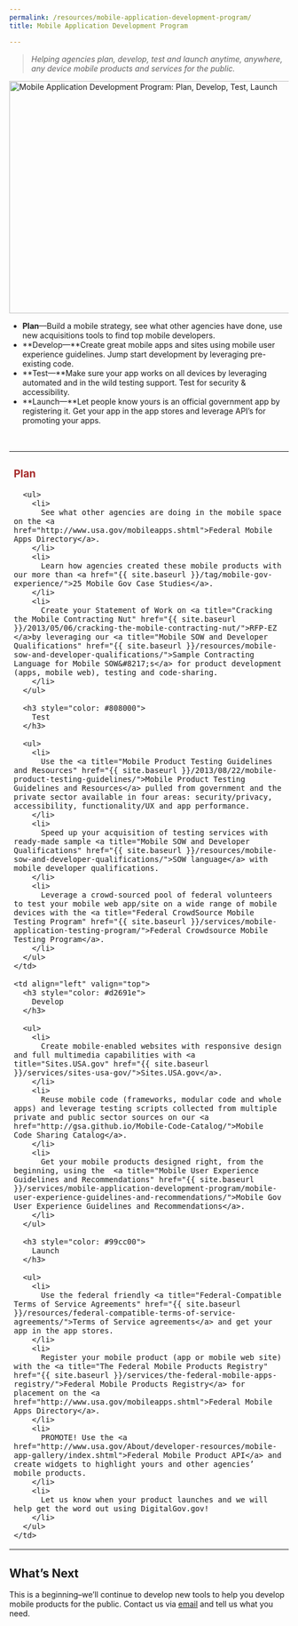 ```yaml
---
permalink: /resources/mobile-application-development-program/
title: Mobile Application Development Program

---
```


<blockquote class="guarantee">
  <p>
    <em>Helping agencies plan, develop, test and launch anytime, anywhere, any device mobile products and services for the public.</em>
  </p>
</blockquote>

<img class="aligncenter wp-image-250282 size-full" src="https://s3.amazonaws.com/sitesusa/wp-content/uploads/sites/212/2015/02/600-x-418-Mobile-app-description1.jpg" alt="Mobile Application Development Program: Plan, Develop, Test, Launch" width="600" height="418" />

  * **Plan**—Build a mobile strategy, see what other agencies have done, use new acquisitions tools to find top mobile developers.
  * **Develop—**Create great mobile apps and sites using mobile user experience guidelines. Jump start development by leveraging pre-existing code.
  * **Test—**Make sure your app works on all devices by leveraging automated and in the wild testing support. Test for security & accessibility.
  * **Launch—**Let people know yours is an official government app by registering it. Get your app in the app stores and leverage API’s for promoting your apps.

&nbsp;

<table width="100%">
  <tr>
    <td align="left" valign="top">
      <h3 style="color: #a52a2a">
        Plan
      </h3>
      
      <ul>
        <li>
          See what other agencies are doing in the mobile space on the <a href="http://www.usa.gov/mobileapps.shtml">Federal Mobile Apps Directory</a>.
        </li>
        <li>
          Learn how agencies created these mobile products with our more than <a href="{{ site.baseurl }}/tag/mobile-gov-experience/">25 Mobile Gov Case Studies</a>.
        </li>
        <li>
          Create your Statement of Work on <a title="Cracking the Mobile Contracting Nut" href="{{ site.baseurl }}/2013/05/06/cracking-the-mobile-contracting-nut/">RFP-EZ </a>by leveraging our <a title="Mobile SOW and Developer Qualifications" href="{{ site.baseurl }}/resources/mobile-sow-and-developer-qualifications/">Sample Contracting Language for Mobile SOW&#8217;s</a> for product development (apps, mobile web), testing and code-sharing.
        </li>
      </ul>
      
      <h3 style="color: #808000">
        Test
      </h3>
      
      <ul>
        <li>
          Use the <a title="Mobile Product Testing Guidelines and Resources" href="{{ site.baseurl }}/2013/08/22/mobile-product-testing-guidelines/">Mobile Product Testing Guidelines and Resources</a> pulled from government and the private sector available in four areas: security/privacy, accessibility, functionality/UX and app performance.
        </li>
        <li>
          Speed up your acquisition of testing services with ready-made sample <a title="Mobile SOW and Developer Qualifications" href="{{ site.baseurl }}/resources/mobile-sow-and-developer-qualifications/">SOW language</a> with mobile developer qualifications.
        </li>
        <li>
          Leverage a crowd-sourced pool of federal volunteers to test your mobile web app/site on a wide range of mobile devices with the <a title="Federal CrowdSource Mobile Testing Program" href="{{ site.baseurl }}/services/mobile-application-testing-program/">Federal Crowdsource Mobile Testing Program</a>.
        </li>
      </ul>
    </td>
    
    <td align="left" valign="top">
      <h3 style="color: #d2691e">
        Develop
      </h3>
      
      <ul>
        <li>
          Create mobile-enabled websites with responsive design and full multimedia capabilities with <a title="Sites.USA.gov" href="{{ site.baseurl }}/services/sites-usa-gov/">Sites.USA.gov</a>.
        </li>
        <li>
          Reuse mobile code (frameworks, modular code and whole apps) and leverage testing scripts collected from multiple private and public sector sources on our <a href="http://gsa.github.io/Mobile-Code-Catalog/">Mobile Code Sharing Catalog</a>.
        </li>
        <li>
          Get your mobile products designed right, from the beginning, using the  <a title="Mobile User Experience Guidelines and Recommendations" href="{{ site.baseurl }}/services/mobile-application-development-program/mobile-user-experience-guidelines-and-recommendations/">Mobile Gov User Experience Guidelines and Recommendations</a>.
        </li>
      </ul>
      
      <h3 style="color: #99cc00">
        Launch
      </h3>
      
      <ul>
        <li>
          Use the federal friendly <a title="Federal-Compatible Terms of Service Agreements" href="{{ site.baseurl }}/resources/federal-compatible-terms-of-service-agreements/">Terms of Service agreements</a> and get your app in the app stores.
        </li>
        <li>
          Register your mobile product (app or mobile web site) with the <a title="The Federal Mobile Products Registry" href="{{ site.baseurl }}/services/the-federal-mobile-apps-registry/">Federal Mobile Products Registry</a> for placement on the <a href="http://www.usa.gov/mobileapps.shtml">Federal Mobile Apps Directory</a>.
        </li>
        <li>
          PROMOTE! Use the <a href="http://www.usa.gov/About/developer-resources/mobile-app-gallery/index.shtml">Federal Mobile Product API</a> and create widgets to highlight yours and other agencies’ mobile products.
        </li>
        <li>
          Let us know when your product launches and we will help get the word out using DigitalGov.gov!
        </li>
      </ul>
    </td>
  </tr>
</table>

## What&#8217;s Next

This is a beginning&#8211;we&#8217;ll continue to develop new tools to help you develop mobile products for the public. Contact us via [email](mailto:digitalgov@gsa.gov) and tell us what you need.